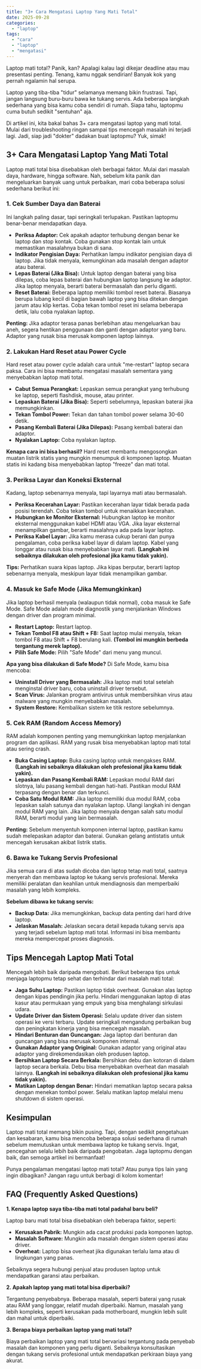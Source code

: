 ```yaml
---
title: "3+ Cara Mengatasi Laptop Yang Mati Total"
date: 2025-09-28
categories: 
  - "laptop"
tags: 
  - "cara"
  - "laptop"
  - "mengatasi"
---
```


Laptop mati total? Panik, kan? Apalagi kalau lagi dikejar deadline atau mau presentasi penting. Tenang, kamu nggak sendirian! Banyak kok yang pernah ngalamin hal serupa.

Laptop yang tiba-tiba "tidur" selamanya memang bikin frustrasi. Tapi, jangan langsung buru-buru bawa ke tukang servis. Ada beberapa langkah sederhana yang bisa kamu coba sendiri di rumah. Siapa tahu, laptopmu cuma butuh sedikit "sentuhan" aja.

Di artikel ini, kita bakal bahas 3+ cara mengatasi laptop yang mati total. Mulai dari troubleshooting ringan sampai tips mencegah masalah ini terjadi lagi. Jadi, siap jadi "dokter" dadakan buat laptopmu? Yuk, simak!

## 3+ Cara Mengatasi Laptop Yang Mati Total

Laptop mati total bisa disebabkan oleh berbagai faktor. Mulai dari masalah daya, hardware, hingga software. Nah, sebelum kita panik dan mengeluarkan banyak uang untuk perbaikan, mari coba beberapa solusi sederhana berikut ini:

### 1\. Cek Sumber Daya dan Baterai

Ini langkah paling dasar, tapi seringkali terlupakan. Pastikan laptopmu benar-benar mendapatkan daya.

- **Periksa Adaptor:** Cek apakah adaptor terhubung dengan benar ke laptop dan stop kontak. Coba gunakan stop kontak lain untuk memastikan masalahnya bukan di sana.
- **Indikator Pengisian Daya:** Perhatikan lampu indikator pengisian daya di laptop. Jika tidak menyala, kemungkinan ada masalah dengan adaptor atau baterai.
- **Lepas Baterai (Jika Bisa):** Untuk laptop dengan baterai yang bisa dilepas, coba lepas baterai dan hubungkan laptop langsung ke adaptor. Jika laptop menyala, berarti baterai bermasalah dan perlu diganti.
- **Reset Baterai:** Beberapa laptop memiliki tombol reset baterai. Biasanya berupa lubang kecil di bagian bawah laptop yang bisa ditekan dengan jarum atau klip kertas. Coba tekan tombol reset ini selama beberapa detik, lalu coba nyalakan laptop.

**Penting:** Jika adaptor terasa panas berlebihan atau mengeluarkan bau aneh, segera hentikan penggunaan dan ganti dengan adaptor yang baru. Adaptor yang rusak bisa merusak komponen laptop lainnya.

### 2\. Lakukan Hard Reset atau Power Cycle

Hard reset atau power cycle adalah cara untuk "me-restart" laptop secara paksa. Cara ini bisa membantu mengatasi masalah sementara yang menyebabkan laptop mati total.

- **Cabut Semua Perangkat:** Lepaskan semua perangkat yang terhubung ke laptop, seperti flashdisk, mouse, atau printer.
- **Lepaskan Baterai (Jika Bisa):** Seperti sebelumnya, lepaskan baterai jika memungkinkan.
- **Tekan Tombol Power:** Tekan dan tahan tombol power selama 30-60 detik.
- **Pasang Kembali Baterai (Jika Dilepas):** Pasang kembali baterai dan adaptor.
- **Nyalakan Laptop:** Coba nyalakan laptop.

**Kenapa cara ini bisa berhasil?** Hard reset membantu mengosongkan muatan listrik statis yang mungkin menumpuk di komponen laptop. Muatan statis ini kadang bisa menyebabkan laptop "freeze" dan mati total.

### 3\. Periksa Layar dan Koneksi Eksternal

Kadang, laptop sebenarnya menyala, tapi layarnya mati atau bermasalah.

- **Periksa Kecerahan Layar:** Pastikan kecerahan layar tidak berada pada posisi terendah. Coba tekan tombol untuk menaikkan kecerahan.
- **Hubungkan ke Monitor Eksternal:** Hubungkan laptop ke monitor eksternal menggunakan kabel HDMI atau VGA. Jika layar eksternal menampilkan gambar, berarti masalahnya ada pada layar laptop.
- **Periksa Kabel Layar:** Jika kamu merasa cukup berani dan punya pengalaman, coba periksa kabel layar di dalam laptop. Kabel yang longgar atau rusak bisa menyebabkan layar mati. **(Langkah ini sebaiknya dilakukan oleh profesional jika kamu tidak yakin).**

**Tips:** Perhatikan suara kipas laptop. Jika kipas berputar, berarti laptop sebenarnya menyala, meskipun layar tidak menampilkan gambar.

### 4\. Masuk ke Safe Mode (Jika Memungkinkan)

Jika laptop berhasil menyala (walaupun tidak normal), coba masuk ke Safe Mode. Safe Mode adalah mode diagnostik yang menjalankan Windows dengan driver dan program minimal.

- **Restart Laptop:** Restart laptop.
- **Tekan Tombol F8 atau Shift + F8:** Saat laptop mulai menyala, tekan tombol F8 atau Shift + F8 berulang kali. **(Tombol ini mungkin berbeda tergantung merek laptop).**
- **Pilih Safe Mode:** Pilih "Safe Mode" dari menu yang muncul.

**Apa yang bisa dilakukan di Safe Mode?** Di Safe Mode, kamu bisa mencoba:

- **Uninstall Driver yang Bermasalah:** Jika laptop mati total setelah menginstal driver baru, coba uninstall driver tersebut.
- **Scan Virus:** Jalankan program antivirus untuk membersihkan virus atau malware yang mungkin menyebabkan masalah.
- **System Restore:** Kembalikan sistem ke titik restore sebelumnya.

### 5\. Cek RAM (Random Access Memory)

RAM adalah komponen penting yang memungkinkan laptop menjalankan program dan aplikasi. RAM yang rusak bisa menyebabkan laptop mati total atau sering crash.

- **Buka Casing Laptop:** Buka casing laptop untuk mengakses RAM. **(Langkah ini sebaiknya dilakukan oleh profesional jika kamu tidak yakin).**
- **Lepaskan dan Pasang Kembali RAM:** Lepaskan modul RAM dari slotnya, lalu pasang kembali dengan hati-hati. Pastikan modul RAM terpasang dengan benar dan terkunci.
- **Coba Satu Modul RAM:** Jika laptop memiliki dua modul RAM, coba lepaskan salah satunya dan nyalakan laptop. Ulangi langkah ini dengan modul RAM yang lain. Jika laptop menyala dengan salah satu modul RAM, berarti modul yang lain bermasalah.

**Penting:** Sebelum menyentuh komponen internal laptop, pastikan kamu sudah melepaskan adaptor dan baterai. Gunakan gelang antistatis untuk mencegah kerusakan akibat listrik statis.

### 6\. Bawa ke Tukang Servis Profesional

Jika semua cara di atas sudah dicoba dan laptop tetap mati total, saatnya menyerah dan membawa laptop ke tukang servis profesional. Mereka memiliki peralatan dan keahlian untuk mendiagnosis dan memperbaiki masalah yang lebih kompleks.

**Sebelum dibawa ke tukang servis:**

- **Backup Data:** Jika memungkinkan, backup data penting dari hard drive laptop.
- **Jelaskan Masalah:** Jelaskan secara detail kepada tukang servis apa yang terjadi sebelum laptop mati total. Informasi ini bisa membantu mereka mempercepat proses diagnosis.

## Tips Mencegah Laptop Mati Total

Mencegah lebih baik daripada mengobati. Berikut beberapa tips untuk menjaga laptopmu tetap sehat dan terhindar dari masalah mati total:

- **Jaga Suhu Laptop:** Pastikan laptop tidak overheat. Gunakan alas laptop dengan kipas pendingin jika perlu. Hindari menggunakan laptop di atas kasur atau permukaan yang empuk yang bisa menghalangi sirkulasi udara.
- **Update Driver dan Sistem Operasi:** Selalu update driver dan sistem operasi ke versi terbaru. Update seringkali mengandung perbaikan bug dan peningkatan kinerja yang bisa mencegah masalah.
- **Hindari Benturan dan Guncangan:** Jaga laptop dari benturan dan guncangan yang bisa merusak komponen internal.
- **Gunakan Adaptor yang Original:** Gunakan adaptor yang original atau adaptor yang direkomendasikan oleh produsen laptop.
- **Bersihkan Laptop Secara Berkala:** Bersihkan debu dan kotoran di dalam laptop secara berkala. Debu bisa menyebabkan overheat dan masalah lainnya. **(Langkah ini sebaiknya dilakukan oleh profesional jika kamu tidak yakin).**
- **Matikan Laptop dengan Benar:** Hindari mematikan laptop secara paksa dengan menekan tombol power. Selalu matikan laptop melalui menu shutdown di sistem operasi.

## Kesimpulan

Laptop mati total memang bikin pusing. Tapi, dengan sedikit pengetahuan dan kesabaran, kamu bisa mencoba beberapa solusi sederhana di rumah sebelum memutuskan untuk membawa laptop ke tukang servis. Ingat, pencegahan selalu lebih baik daripada pengobatan. Jaga laptopmu dengan baik, dan semoga artikel ini bermanfaat!

Punya pengalaman mengatasi laptop mati total? Atau punya tips lain yang ingin dibagikan? Jangan ragu untuk berbagi di kolom komentar!

## FAQ (Frequently Asked Questions)

**1\. Kenapa laptop saya tiba-tiba mati total padahal baru beli?**

Laptop baru mati total bisa disebabkan oleh beberapa faktor, seperti:

- **Kerusakan Pabrik:** Mungkin ada cacat produksi pada komponen laptop.
- **Masalah Software:** Mungkin ada masalah dengan sistem operasi atau driver.
- **Overheat:** Laptop bisa overheat jika digunakan terlalu lama atau di lingkungan yang panas.

Sebaiknya segera hubungi penjual atau produsen laptop untuk mendapatkan garansi atau perbaikan.

**2\. Apakah laptop yang mati total bisa diperbaiki?**

Tergantung penyebabnya. Beberapa masalah, seperti baterai yang rusak atau RAM yang longgar, relatif mudah diperbaiki. Namun, masalah yang lebih kompleks, seperti kerusakan pada motherboard, mungkin lebih sulit dan mahal untuk diperbaiki.

**3\. Berapa biaya perbaikan laptop yang mati total?**

Biaya perbaikan laptop yang mati total bervariasi tergantung pada penyebab masalah dan komponen yang perlu diganti. Sebaiknya konsultasikan dengan tukang servis profesional untuk mendapatkan perkiraan biaya yang akurat.
